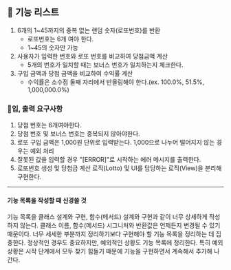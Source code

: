 ## 🚀 기능 리스트

1. 6개의 1~45까지의 중복 없는 랜덤 숫자(로또번호)를 반환
    * 로또번호는 6개 여야 한다.
    * 1~45의 숫자만 가능
2. 사용자가 입력한 번호와 로또 번호를 비교하여 당첨금액 계산
    * 5개의 번호가 일치할 때는 보너스 번호가 일치하는지 체크한다.
3. 구입 금액과 당첨 금액을 비교하여 수익률 계산
    * 수익률은 소수점 둘째 자리에서 반올림해야 한다.(ex. 100.0%, 51.5%, 1,000,000.0%)

### 🚨입, 출력 요구사항

1. 당첨 번호는 6개여야한다.
2. 당첨 번호 및 보너스 번호는 중복되지 않아야한다.
3. 로또 구입 금액은 1,000원 단위로 입력받는다. 1,000으로 나누어 떨어지지 않는 경우는 예외 처리
4. 잘못된 값을 입력할 경우 "[ERROR]"로 시작하는 에러 메시지를 출력한다.
5. 로또번호 생성 및 당첨금 계산 로직(Lotto) 및 UI를 담당하는 로직(View)을 분리해 구현한다.

---

#### 기능 목록을 작성할 때 신경쓸 것

기능 목록을 클래스 설계와 구현, 함수(메서드) 설계와 구현과 같이 너무 상세하게 작성하지 않는다. 클래스 이름, 함수(메서드) 시그니처와 반환값은 언제든지 변경될 수 있기 때문이다.
너무 세세한 부분까지 정리하기보다 구현해야 할 기능 목록을 정리하는 데 집중한다.
정상적인 경우도 중요하지만, 예외적인 상황도 기능 목록에 정리한다. 특히 예외 상황은 시작 단계에서 모두 찾기 힘들기 때문에 기능을 구현하면서 계속해서 추가해 나간다.

